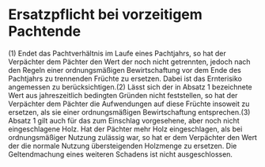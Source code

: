 # Ersatzpflicht bei vorzeitigem Pachtende

(1) Endet das Pachtverhältnis im Laufe eines Pachtjahrs, so hat der Verpächter dem Pächter den Wert der noch nicht getrennten, jedoch nach den Regeln einer ordnungsmäßigen Bewirtschaftung vor dem Ende des Pachtjahrs zu trennenden Früchte zu ersetzen. Dabei ist das Ernterisiko angemessen zu berücksichtigen.(2) Lässt sich der in Absatz 1 bezeichnete Wert aus jahreszeitlich bedingten Gründen nicht feststellen, so hat der Verpächter dem Pächter die Aufwendungen auf diese Früchte insoweit zu ersetzen, als sie einer ordnungsmäßigen Bewirtschaftung entsprechen.(3) Absatz 1 gilt auch für das zum Einschlag vorgesehene, aber noch nicht eingeschlagene Holz. Hat der Pächter mehr Holz eingeschlagen, als bei ordnungsmäßiger Nutzung zulässig war, so hat er dem Verpächter den Wert der die normale Nutzung übersteigenden Holzmenge zu ersetzen. Die Geltendmachung eines weiteren Schadens ist nicht ausgeschlossen. 

